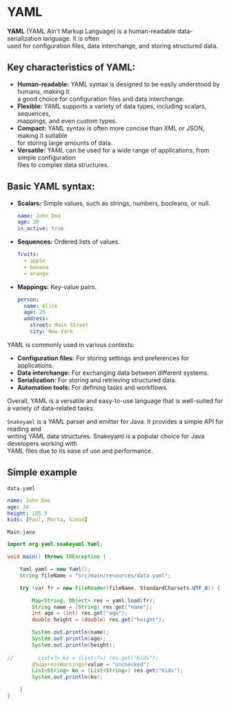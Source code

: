 # YAML

**YAML** (YAML Ain't Markup Language) is a human-readable data-serialization language. It is often  
used for configuration files, data interchange, and storing structured data. 

## Key characteristics of YAML:

* **Human-readable:** YAML syntax is designed to be easily understood by humans, making it  
  a good choice for configuration files and data interchange.  
* **Flexible:** YAML supports a variety of data types, including scalars, sequences,  
  mappings, and even custom types.  
* **Compact:** YAML syntax is often more concise than XML or JSON, making it suitable  
  for storing large amounts of data.  
* **Versatile:** YAML can be used for a wide range of applications, from simple configuration  
  files to complex data structures.  

## Basic YAML syntax:

* **Scalars:** Simple values, such as strings, numbers, booleans, or null.
  ```yaml
  name: John Doe
  age: 30
  is_active: true
  ```
* **Sequences:** Ordered lists of values.
  ```yaml
  fruits:
    - apple
    - banana
    - orange
  ```
* **Mappings:** Key-value pairs.
  ```yaml
  person:
    name: Alice
    age: 25
    address:
      street: Main Street
      city: New York
  ```


YAML is commonly used in various contexts:

* **Configuration files:** For storing settings and preferences for applications.
* **Data interchange:** For exchanging data between different systems.
* **Serialization:** For storing and retrieving structured data.
* **Automation tools:** For defining tasks and workflows.

Overall, YAML is a versatile and easy-to-use language that is well-suited for a variety of data-related tasks.


`Snakeyaml` is a YAML parser and emitter for Java. It provides a simple API for reading and  
writing YAML data structures. Snakeyaml is a popular choice for Java developers working with  
YAML files due to its ease of use and performance.


## Simple example

`data.yaml`

```yaml
name: John Doe
age: 34
height: 185.5
kids: [Paul, Marta, Simon]
```

`Main.java`

```java
import org.yaml.snakeyaml.Yaml;

void main() throws IOException {

    Yaml yaml = new Yaml();
    String fileName = "src/main/resources/data.yaml";

    try (var fr = new FileReader(fileName, StandardCharsets.UTF_8)) {

        Map<String, Object> res = yaml.load(fr);
        String name = (String) res.get("name");
        int age = (int) res.get("age");
        double height = (double) res.get("height");

        System.out.println(name);
        System.out.println(age);
        System.out.println(height);
        
//        List<?> ko = (List<?>) res.get("kids");
        @SuppressWarnings(value = "unchecked")
        List<String> ko = (List<String>) res.get("kids");
        System.out.println(ko);

    }
}
```

